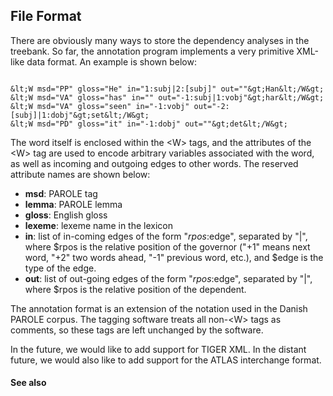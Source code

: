 ## File Format ##

There are obviously many ways to store the dependency analyses in the treebank. So far, the annotation program implements a very primitive XML-like data format. An example is shown below:

```

&lt;W msd="PP" gloss="He" in="1:subj|2:[subj]" out=""&gt;Han&lt;/W&gt;
&lt;W msd="VA" gloss="has" in="" out="-1:subj|1:vobj"&gt;har&lt;/W&gt;
&lt;W msd="VA" gloss="seen" in="-1:vobj" out="-2:[subj]|1:dobj"&gt;set&lt;/W&gt;
&lt;W msd="PD" gloss="it" in="-1:dobj" out=""&gt;det&lt;/W&gt;

```

The word itself is enclosed within the &lt;W&gt; tags, and the attributes of the &lt;W&gt; tag are used to encode arbitrary variables associated with the word, as well as incoming and outgoing edges to other words. The reserved attribute names are shown below:

  * **msd**: PAROLE tag
  * **lemma**: PAROLE lemma
  * **gloss**: English gloss
  * **lexeme**: lexeme name in the lexicon
  * **in**: list of in-coming edges of the form "$rpos:$edge", separated by "|", where $rpos is the relative position of the governor ("+1" means next word, "+2" two words ahead, "-1" previous word, etc.), and $edge is the type of the edge.
  * **out**: list of out-going edges of the form "$rpos:$edge", separated by "|", where $rpos is the relative position of the dependent.

The annotation format is an extension of the notation used in the Danish PAROLE corpus. The tagging software treats all non-&lt;W&gt; tags as comments, so these tags are left unchanged by the software.

In the future, we would like to add support for TIGER XML. In the distant future, we would also like to add support for the ATLAS interchange format.


#### See also ####

